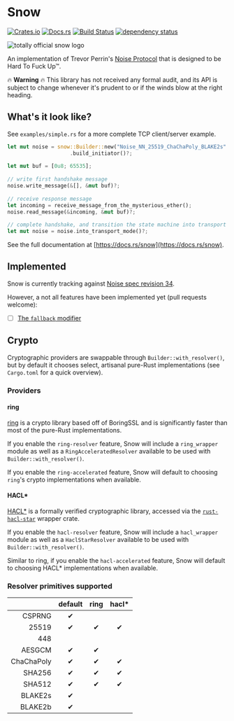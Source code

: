# Snow

[![Crates.io](https://img.shields.io/crates/v/snow.svg)](https://crates.io/crates/snow)
[![Docs.rs](https://docs.rs/snow/badge.svg)](https://docs.rs/snow)
[![Build Status](https://travis-ci.org/mcginty/snow.svg?branch=master)](https://travis-ci.org/mcginty/snow)
[![dependency status](https://deps.rs/repo/github/mcginty/snow/status.svg)](https://deps.rs/repo/github/mcginty/snow)

![totally official snow logo](https://i.imgur.com/gFgvo49.jpg?1)

An implementation of Trevor Perrin's [Noise Protocol](https://noiseprotocol.org/) that is designed to be
Hard To Fuck Up™.

🔥 **Warning** 🔥 This library has not received any formal audit, and its API is subject to change whenever it's
prudent to or if the winds blow at the right heading.

## What's it look like?
See `examples/simple.rs` for a more complete TCP client/server example.

```rust
let mut noise = snow::Builder::new("Noise_NN_25519_ChaChaPoly_BLAKE2s".parse()?)
                    .build_initiator()?;
 
let mut buf = [0u8; 65535];
 
// write first handshake message
noise.write_message(&[], &mut buf)?;
 
// receive response message
let incoming = receive_message_from_the_mysterious_ether();
noise.read_message(&incoming, &mut buf)?;
 
// complete handshake, and transition the state machine into transport mode
let mut noise = noise.into_transport_mode()?;
```

See the full documentation at [https://docs.rs/snow](https://docs.rs/snow).


## Implemented

Snow is currently tracking against [Noise spec revision 34](https://noiseprotocol.org/noise_rev34.html).

However, a not all features have been implemented yet (pull requests welcome):

- [ ] [The `fallback` modifier](https://noiseprotocol.org/noise_rev34.html#the-fallback-modifier)

## Crypto
Cryptographic providers are swappable through `Builder::with_resolver()`, but by default it chooses select, artisanal
pure-Rust implementations (see `Cargo.toml` for a quick overview).

### Providers

#### ring

[ring](https://github.com/briansmith/ring) is a crypto library based off of BoringSSL and is significantly faster than most of the pure-Rust implementations.

If you enable the `ring-resolver` feature, Snow will include a `ring_wrapper` module as well as a `RingAcceleratedResolver` available to be used with `Builder::with_resolver()`.

If you enable the `ring-accelerated` feature, Snow will default to choosing `ring`'s crypto implementations when available.

#### HACL*

[HACL*](https://github.com/mitls/hacl-star) is a formally verified cryptographic library, accessed via the [`rust-hacl-star`](https://github.com/quininer/rust-hacl-star) wrapper crate.

If you enable the `hacl-resolver` feature, Snow will include a `hacl_wrapper` module as well as a `HaclStarResolver` available to be used with `Builder::with_resolver()`.

Similar to ring, if you enable the `hacl-accelerated` feature, Snow will default to choosing HACL* implementations when available.

### Resolver primitives supported

|            | default | ring | hacl* |
|-----------:|:-------:|:----:|:-----:|
| CSPRNG     | ✔       |      |       |
| 25519      | ✔       | ✔    | ✔     |
| 448        |         |      |       |
| AESGCM     | ✔       | ✔    |       |
| ChaChaPoly | ✔       | ✔    | ✔     |
| SHA256     | ✔       | ✔    | ✔     |
| SHA512     | ✔       | ✔    | ✔     |
| BLAKE2s    | ✔       |      |       |
| BLAKE2b    | ✔       |      |       |
